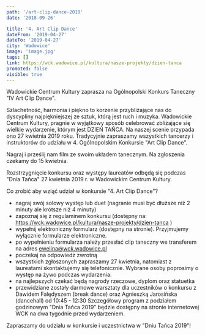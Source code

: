 ```yaml
---
path: '/art-clip-dance-2019'
date: '2018-09-26'

title: '4. Art Clip Dance'
dateFrom: '2019-04-27'
dateTo: '2019-04-27'
city: 'Wadowice'
image: 'image.jpg'
tags: []
link: https://wck.wadowice.pl/kultura/nasze-projekty/dzien-tanca
promoted: false
visible: true
---
```

Wadowickie Centrum Kultury zaprasza na Ogólnopolski Konkurs Taneczny "IV Art Clip Dance".

Szlachetność, harmonia i piękno to korzenie przybliżające nas do dyscypliny najpiękniejszej ze sztuk, którą jest ruch i muzyka. Wadowickie Centrum Kultury, pragnie w wyjątkowy sposób celebrować zbliżające się wielkie wydarzenie, którym jest DZIEŃ TAŃCA. Na naszej scenie przypada ono 27 kwietnia 2019 roku. Tradycyjnie zapraszamy wszystkich tancerzy i instruktorów do udziału w 4. Ogólnopolskim Konkursie "Art Clip Dance".

Nagraj i prześlij nam film ze swoim układem tanecznym. Na zgłoszenia czekamy do 15 kwietnia.

Rozstrzygnięcie konkursu oraz występy laureatów odbędą się  podczas "Dnia Tańca" 27 kwietnia 2019 r. w Wadowickim Centrum Kultury.

Co zrobić aby wziąć udział w konkursie "4. Art Clip Dance"?
* nagraj swój solowy występ lub duet (nagranie musi być dłuższe niż 2 minuty ale krótsze niż 4 minuty)
* zapoznaj się z regulaminem konkursu (dostępny na: https://wck.wadowice.pl/kultura/nasze-projekty/dzien-tanca )
*  wypełnij elektroniczny formularz (dostępny na stronie). 
Przyjmujemy wyłącznie formularze elektroniczne.
*  po wypełnieniu formularza należy przesłać clip taneczny we transferem na adres ewelina@wck.wadowice.pl 
* poczekaj na odpowiedz zwrotną
* wszystkich zgłoszonych zapraszamy 27 kwietnia, natomiast z laureatami skontaktujemy się  telefonicznie. Wybrane osoby poprosimy o występ na żywo podczas wydarzenia.
* na najlepszych czekać będą  nagrody rzeczowe, dyplom oraz statuetka
*  przewidziane zostały darmowe warsztaty dla uczestników o konkursu z Dawidem Falędyszem (break dance) oraz Agnieszką Jarosińska (dancehall) od 10:45 - 12:30 
Szczegółowy program z podziałem godzinowym "Dnia Tańca 2019" będzie dostępny na stronie internetowej WCK na dwa tygodnie przed wydarzeniem.

 
Zapraszamy do udziału w konkursie i uczestnictwa w "Dniu Tańca 2019"!